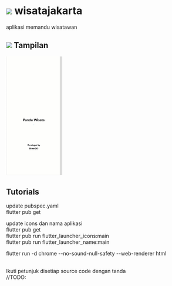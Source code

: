 # <img src="https://img.icons8.com/external-flaticons-flat-flat-icons/64/undefined/external-traveler-vacation-planning-solo-trip-flaticons-flat-flat-icons-4.png"/> wisatajakarta

aplikasi memandu wisatawan

## <img src="https://img.icons8.com/color/48/undefined/flutter.png"/> Tampilan
<img src="images/panduwisata.gif" alt="alt text" width="150"/>

## Tutorials
update pubspec.yaml<br>
    flutter pub get

update icons dan nama aplikasi<br>
    flutter pub get<br>
    flutter pub run flutter_launcher_icons:main<br>
    flutter pub run flutter_launcher_name:main<br>

flutter run -d chrome --no-sound-null-safety --web-renderer html

<br>Ikuti petunjuk disetiap source code dengan tanda<br>
    //TODO:
